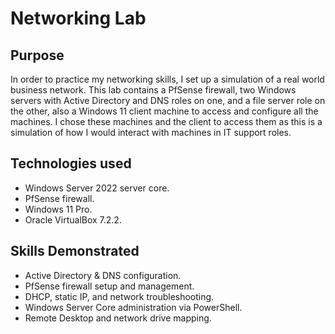 # Networking Lab

## Purpose
In order to practice my networking skills, I set up a simulation of a real world business network. This lab contains a PfSense firewall, two Windows servers with Active Directory and DNS roles on one, and a file server role on the other, also a Windows 11 client machine to access and configure all the machines. I chose these machines and the client to access them as this is a simulation of how I would interact with machines in IT support roles.

## Technologies used

* Windows Server 2022 server core.
* PfSense firewall.
* Windows 11 Pro.
* Oracle VirtualBox 7.2.2.

## Skills Demonstrated

* Active Directory & DNS configuration.
* PfSense firewall setup and management.
* DHCP, static IP, and network troubleshooting.
* Windows Server Core administration via PowerShell.
* Remote Desktop and network drive mapping.
